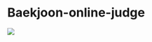 # Baekjoon-online-judge
<img src="https://img.shields.io/badge/java-007396?style=for-the-badge&logo=java&logoColor=white">
